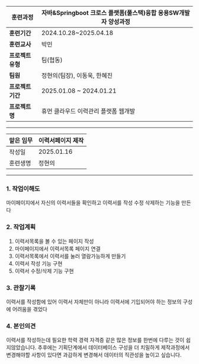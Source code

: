 
| **훈련과정**    | 자바&Springboot 크로스 플랫폼(풀스택)융합 응용SW개발자 양성과정 |
| ----------- | ----------------------------------------- |
| **훈련기간**    | 2024.10.28~2025.04.18                     |
| **훈련교사**    | 박민                                        |
| **프로젝트 유형** | 팀(협동)                                     |
| **팀원**      | 정현의(팀장), 이동욱, 한혜진                         |
| **프로젝트 기간** | 2025.01.08 ~ 2024.01.21                   |
| **프로젝트명**   | 휴먼 클라우드 이력관리 플랫폼 웹개발                      |

---

| 맡은 임무 | 이력서페이지 제작  |
| ----- | ---------- |
| 작성일   | 2025.01.16 |
| 훈련생명  | 정현의        |

---

### 1. 작업이해도

마이페이지에서 자신의 이력서들을 확인하고 이력서를 작성 수정 삭제하는 기능을 만든다
### 2. 작업계획

1. 이력서목록을 볼 수 있는 페이지 작성
2. 마이페이지에서 이력서목록 페이지 연결
3. 이력서목록에서 이력서를 눌러 열람가능하게 만들기
4. 이력서 작성 기능 구현
5. 이력서 수정/삭제 기능 구현
### 3. 관찰기록

이력서를 작성함에 있어 이력서 자체만이 아니라 이력서에 기입되어야 하는 정보의 구성에 어려움을 겪었다

### 4. 본인의견

이력서를 작성하는데 필요한 학력 경력 자격증 같은 많은 정보를 한번에 다루는 것이 쉽지않았습니다. 추후에는 기획단계에서 데이터베이스 구성을 더 치밀하게 제작과정에서 변경해야할 사항이 있다면 과감하게 변경해서 데이터의 직관성을 높이고 싶습니다.